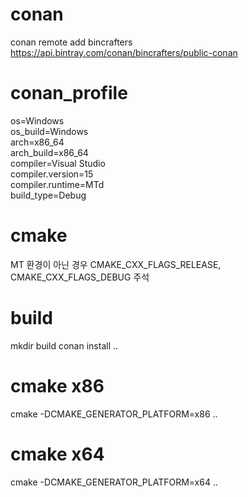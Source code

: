 # conan 
conan remote add bincrafters https://api.bintray.com/conan/bincrafters/public-conan


# conan_profile
os=Windows  
os_build=Windows  
arch=x86_64  
arch_build=x86_64  
compiler=Visual Studio  
compiler.version=15  
compiler.runtime=MTd  
build_type=Debug  


# cmake
MT 환경이 아닌 경우 CMAKE_CXX_FLAGS_RELEASE, CMAKE_CXX_FLAGS_DEBUG 주석

# build
mkdir build
conan install ..

# cmake x86
cmake -DCMAKE_GENERATOR_PLATFORM=x86 ..

# cmake x64
cmake -DCMAKE_GENERATOR_PLATFORM=x64 .. 
